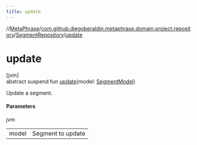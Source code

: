```yaml
---
title: update
---
```

//[MetaPhrase](../../../index.html)/[com.github.diegoberaldin.metaphrase.domain.project.repository](../index.html)/[SegmentRepository](index.html)/[update](update.html)



# update



[jvm]\
abstract suspend fun [update](update.html)(model: [SegmentModel](../../com.github.diegoberaldin.metaphrase.domain.project.data/-segment-model/index.html))



Update a segment.



#### Parameters


jvm

| | |
|---|---|
| model | Segment to update |





